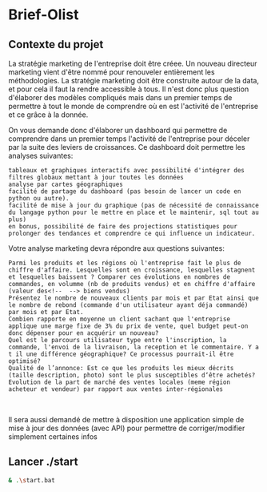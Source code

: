 # Brief-Olist

## Contexte du projet

La stratégie marketing de l'entreprise doit être créee. Un nouveau directeur marketing vient d'être nommé pour renouveler entièrement les méthodologies. La stratégie marketing doit être construite autour de la data, et pour cela il faut la rendre accessible à tous. Il n'est donc plus question d'élaborer des modèles compliqués mais dans un premier temps de permettre à tout le monde de comprendre où en est l'activité de l'entreprise et ce grâce à la donnée.

On vous demande donc d'élaborer un dashboard qui permettre de comprendre dans un premier temps l'activité de l'entreprise pour déceler par la suite des leviers de croissances. Ce dashboard doit permettre les analyses suivantes:

    tableaux et graphiques interactifs avec possibilité d'intégrer des filtres globaux mettant à jour toutes les données
    analyse par cartes géographiques
    facilité de partage du dashboard (pas besoin de lancer un code en python ou autre).
    facilité de mise à jour du graphique (pas de nécessité de connaissance du langage python pour le mettre en place et le maintenir, sql tout au plus)
    en bonus, possibilité de faire des projections statistiques pour prolonger des tendances et comprendre ce qui influence un indicateur.

Votre analyse marketing devra répondre aux questions suivantes:

    Parmi les produits et les régions où l'entreprise fait le plus de chiffre d'affaire. Lesquelles sont en croissance, lesquelles stagnent et lesquelles baissent ? Comparer ces évolutions en nombres de commandes, en volumme (nb de produits vendus) et en chiffre d'affaire (valeur des<!--  --> biens vendus)
    Présentez le nombre de nouveaux clients par mois et par Etat ainsi que le nombre de rebond (commande d'un utilisateur ayant déja commandé) par mois et par Etat.
    Combien rapporte en moyenne un client sachant que l'entreprise applique une marge fixe de 3% du prix de vente, quel budget peut-on donc dépenser pour en acquérir un nouveau?
    Quel est le parcours utilisateur type entre l'inscription, la commande, l'envoi de la livraison, la reception et le commentaire. Y a t il une différence géographique? Ce processus pourrait-il être optimisé?
    Qualité de l’annonce: Est ce que les produits les mieux décrits (taille description, photo) sont le plus susceptibles d‘être achetés?
    Evolution de la part de marché des ventes locales (meme région acheteur et vendeur) par rapport aux ventes inter-régionales

​

Il sera aussi demandé de mettre à disposition une application simple de mise à jour des données (avec API) pour permettre de corriger/modifier simplement certaines infos

<!--  Test update -->

## Lancer ./start

```sh
& .\start.bat
```
